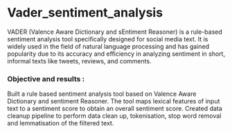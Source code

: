 # Vader_sentiment_analysis

VADER (Valence Aware Dictionary and sEntiment Reasoner) is a rule-based sentiment analysis tool specifically designed for social media text. It is widely used in the field of natural language processing and has gained popularity due to its accuracy and efficiency in analyzing sentiment in short, informal texts like tweets, reviews, and comments.

### Objective and results :

Built a rule based sentiment analysis tool based on Valence Aware Dictionary and sentiment Reasoner. The tool maps lexical features of input text to a sentiment score to obtain an overall sentiment score. Created data cleanup pipeline to perform data clean up, tokenisation, stop word removal and lemmatisation of the filtered text.
